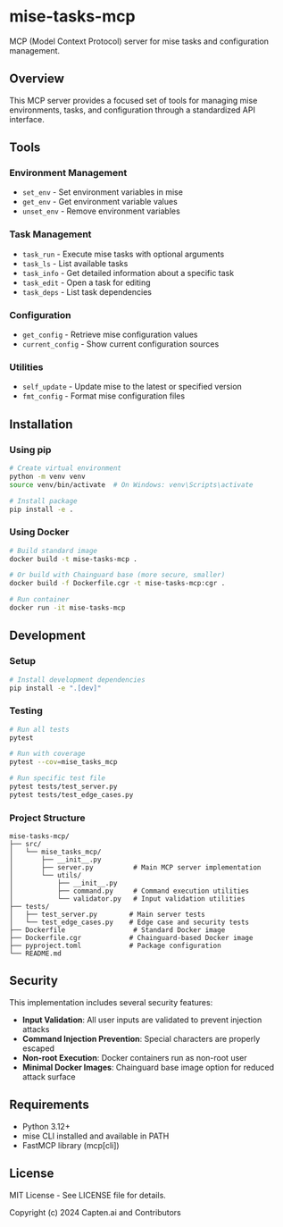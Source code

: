 # mise-tasks-mcp

MCP (Model Context Protocol) server for mise tasks and configuration management.

## Overview

This MCP server provides a focused set of tools for managing mise environments, tasks, and configuration through a standardized API interface.

## Tools

### Environment Management
- `set_env` - Set environment variables in mise
- `get_env` - Get environment variable values
- `unset_env` - Remove environment variables

### Task Management
- `task_run` - Execute mise tasks with optional arguments
- `task_ls` - List available tasks
- `task_info` - Get detailed information about a specific task
- `task_edit` - Open a task for editing
- `task_deps` - List task dependencies

### Configuration
- `get_config` - Retrieve mise configuration values
- `current_config` - Show current configuration sources

### Utilities
- `self_update` - Update mise to the latest or specified version
- `fmt_config` - Format mise configuration files

## Installation

### Using pip

```bash
# Create virtual environment
python -m venv venv
source venv/bin/activate  # On Windows: venv\Scripts\activate

# Install package
pip install -e .
```

### Using Docker

```bash
# Build standard image
docker build -t mise-tasks-mcp .

# Or build with Chainguard base (more secure, smaller)
docker build -f Dockerfile.cgr -t mise-tasks-mcp:cgr .

# Run container
docker run -it mise-tasks-mcp
```

## Development

### Setup

```bash
# Install development dependencies
pip install -e ".[dev]"
```

### Testing

```bash
# Run all tests
pytest

# Run with coverage
pytest --cov=mise_tasks_mcp

# Run specific test file
pytest tests/test_server.py
pytest tests/test_edge_cases.py
```

### Project Structure

```
mise-tasks-mcp/
├── src/
│   └── mise_tasks_mcp/
│       ├── __init__.py
│       ├── server.py          # Main MCP server implementation
│       └── utils/
│           ├── __init__.py
│           ├── command.py     # Command execution utilities
│           └── validator.py   # Input validation utilities
├── tests/
│   ├── test_server.py        # Main server tests
│   └── test_edge_cases.py    # Edge case and security tests
├── Dockerfile                 # Standard Docker image
├── Dockerfile.cgr            # Chainguard-based Docker image
├── pyproject.toml            # Package configuration
└── README.md
```

## Security

This implementation includes several security features:

- **Input Validation**: All user inputs are validated to prevent injection attacks
- **Command Injection Prevention**: Special characters are properly escaped
- **Non-root Execution**: Docker containers run as non-root user
- **Minimal Docker Images**: Chainguard base image option for reduced attack surface

## Requirements

- Python 3.12+
- mise CLI installed and available in PATH
- FastMCP library (mcp[cli])

## License

MIT License - See LICENSE file for details.

Copyright (c) 2024 Capten.ai and Contributors